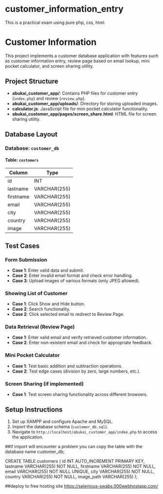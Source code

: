 # customer_information_entry
This is a practical exam using pure php, css, html.

# Customer Information

This project implements a customer database application with features such as customer information entry, review page based on email lookup, mini pocket calculator, and screen sharing utility.

## Project Structure

- **abukai_customer_app/**: Contains PHP files for customer entry (`index.php`) and review (`review.php`).
- **abukai_customer_app/uploads/**: Directory for storing uploaded images.
- **calculator.js**: JavaScript file for mini pocket calculator functionality.
- **abukai_customer_app/pages/screen_share.html**: HTML file for screen sharing utility.

## Database Layout

### Database: `customer_db`

#### Table: `customers`

| Column    | Type         |
|-----------|--------------|
| id        | INT          |
| lastname  | VARCHAR(255) |
| firstname | VARCHAR(255) |
| email     | VARCHAR(255) |
| city      | VARCHAR(255) |
| country   | VARCHAR(255) |
| image     | VARCHAR(255) |

## Test Cases

### Form Submission

- **Case 1**: Enter valid data and submit.
- **Case 2**: Enter invalid email format and check error handling.
- **Case 3**: Upload images of various formats (only JPEG allowed).

### Showing List of Customer
- **Case 1**: Click Show and Hide button.
- **Case 2**: Search functionality.
- **Case 2**: Click selected email to redirect to Review Page.

### Data Retrieval (Review Page)

- **Case 1**: Enter valid email and verify retrieved customer information.
- **Case 2**: Enter non-existent email and check for appropriate feedback.

### Mini Pocket Calculator

- **Case 1**: Test basic addition and subtraction operations.
- **Case 2**: Test edge cases (division by zero, large numbers, etc.).

### Screen Sharing (if implemented)

- **Case 1**: Test screen sharing functionality across different browsers.

## Setup Instructions

1. Set up XAMPP and configure Apache and MySQL.
2. Import the database schema (`customer_db.sql`).
3. Navigate to `http://localhost/abukai_customer_app/index.php` to access the application.

##if import will encounter a problem you can copy the table with the database name customer_db;

CREATE TABLE customers (
    id INT AUTO_INCREMENT PRIMARY KEY,
    lastname VARCHAR(255) NOT NULL,
    firstname VARCHAR(255) NOT NULL,
    email VARCHAR(255) NOT NULL UNIQUE,
    city VARCHAR(255) NOT NULL,
    country VARCHAR(255) NOT NULL,
    image_path VARCHAR(255)
);

##deploy to free hosting site
https://selenious-swabs.000webhostapp.com/
